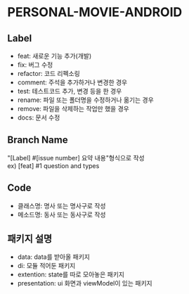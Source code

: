 # PERSONAL-MOVIE-ANDROID

## Label
* feat: 새로운 기능 추가(개발)
* fix: 버그 수정
* refactor: 코드 리펙소링
* comment: 주석을 추가하거나 변경한 경우
* test: 테스트코드 추가, 변경 등을 한 경우
* rename: 파일 또는 폴더명을 수정하거나 옮기는 경우
* remove: 파일을 삭제하는 작업만 했을 경우
* docs: 문서 수정

## Branch Name
"[Label] #[issue number] 요약 내용"형식으로 작성    
ex) [feat] #1 question and types

## Code
* 클래스명: 명사 또는 명사구로 작성
* 메소드명: 동사 또는 동사구로 작성

## 패키지 설명
* data: data를 받아올 패키지
* di: 모듈 적어둔 패키지
* extention: state를 따로 모아놓은 패키지
* presentation: ui 화면과 viewModel이 있는 패키지
